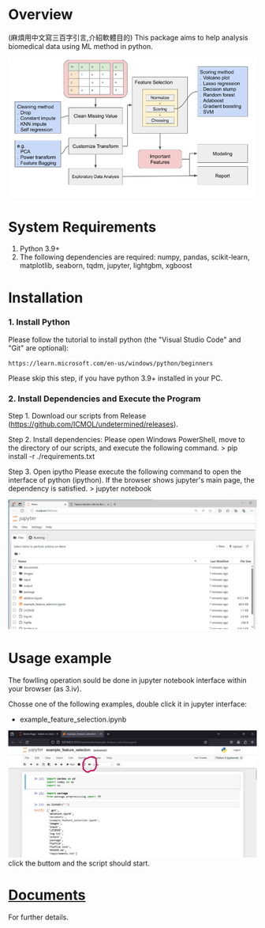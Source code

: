 # Overview
(麻煩用中文寫三百字引言,介紹軟體目的)
This package aims to help analysis biomedical data using ML method in python.


![image](./images/workflow/auto_selection_workflow.png) 

# System Requirements
   1. Python 3.9+
   2. The following dependencies are required: numpy, pandas, scikit-learn, matplotlib, seaborn, tqdm, jupyter, lightgbm, xgboost


# Installation

### 1. Install Python
Please follow the tutorial to install python (the "Visual Studio Code" and "Git" are optional):

    https://learn.microsoft.com/en-us/windows/python/beginners 
    
Please skip this step, if you have python 3.9+ installed in your PC.

### 2. Install Dependencies and Execute the Program
Step 1. Download our scripts from Release (https://github.com/ICMOL/undetermined/releases).

Step 2. Install dependencies: Please open Windows PowerShell, move to the directory of our scripts, and execute the following command.
    > pip install -r ./requirements.txt          

Step 3. Open ipytho
Please execute the following command to open the interface of python (ipython). If the browser shows jupyter's main page, the dependency is satisfied.
        > jupyter notebook    

![image](./images/tutorial/browser_jupyter.png)


# Usage example    
The fowlling operation sould be done in jupyter notebook interface within your browser (as 3.iv).    

Chosse one of the following examples, double click it in jupyter interface:    
- example_feature_selection.ipynb

![image](./images/tutorial/jupyter_runall.png)
click the buttom and the script should start.


# [Documents](./documents/main.md)
For further details.
